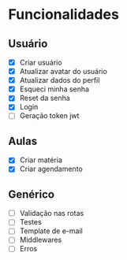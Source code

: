 # Funcionalidades

## Usuário

- [x] Criar usuário
- [x] Atualizar avatar do usuário
- [x] Atualizar dados do perfil
- [x] Esqueci minha senha
- [x] Reset da senha
- [x] Login
- [ ] Geração token jwt

## Aulas

- [x] Criar matéria
- [x] Criar agendamento

## Genérico

- [ ] Validação nas rotas
- [ ] Testes
- [ ] Template de e-mail
- [ ] Middlewares
- [ ] Erros
